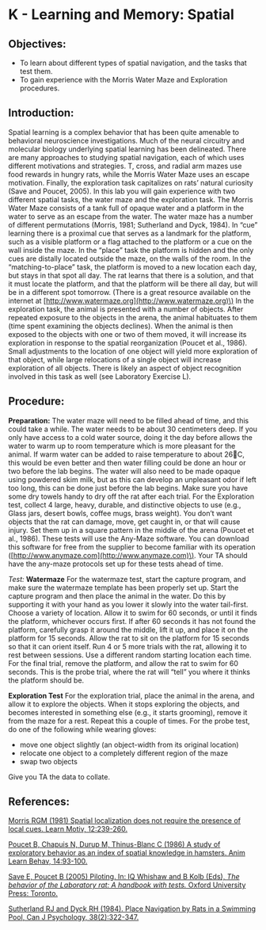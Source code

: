 # K - Learning and Memory: Spatial

## Objectives:

* To learn about different types of spatial navigation, and the tasks that test them.
* To gain experience with the Morris Water Maze and Exploration procedures.

## Introduction:

Spatial learning is a complex behavior that has been quite amenable to behavioral neuroscience investigations. Much of the neural circuitry and molecular biology underlying spatial learning has been delineated. There are many approaches to studying spatial navigation, each of which uses different motivations and strategies. T, cross, and radial arm mazes use food rewards in hungry rats, while the Morris Water Maze uses an escape motivation. Finally, the exploration task capitalizes on rats’ natural curiosity \(Save and Poucet, 2005\). In this lab you will gain experience with two different spatial tasks, the water maze and the exploration task. The Morris Water Maze consists of a tank full of opaque water and a platform in the water to serve as an escape from the water. The water maze has a number of different permutations \(Morris, 1981; Sutherland and Dyck, 1984\). In “cue” learning there is a proximal cue that serves as a landmark for the platform, such as a visible platform or a flag attached to the platform or a cue on the wall inside the maze. In the “place” task the platform is hidden and the only cues are distally located outside the maze, on the walls of the room. In the “matching-to-place” task, the platform is moved to a new location each day, but stays in that spot all day. The rat learns that there is a solution, and that it must locate the platform, and that the platform will be there all day, but will be in a different spot tomorrow. \(There is a great resource available on the internet at [http://www.watermaze.org](http://www.watermaze.org)\) In the exploration task, the animal is presented with a number of objects. After repeated exposure to the objects in the arena, the animal habituates to them \(time spent examining the objects declines\). When the animal is then exposed to the objects with one or two of them moved, it will increase its exploration in response to the spatial reorganization \(Poucet et al., 1986\). Small adjustments to the location of one object will yield more exploration of that object, while large relocations of a single object will increase exploration of all objects. There is likely an aspect of object recognition involved in this task as well \(see Laboratory Exercise L\).

## Procedure:

**Preparation:** The water maze will need to be filled ahead of time, and this could take a while. The water needs to be about 30 centimeters deep. If you only have access to a cold water source, doing it the day before allows the water to warm up to room temperature which is more pleasant for the animal. If warm water can be added to raise temperature to about 26C, this would be even better and then water filling could be done an hour or two before the lab begins. The water will also need to be made opaque using powdered skim milk, but as this can develop an unpleasant odor if left too long, this can be done just before the lab begins. Make sure you have some dry towels handy to dry off the rat after each trial. For the Exploration test, collect 4 large, heavy, durable, and distinctive objects to use \(e.g., Glass jars, desert bowls, coffee mugs, brass weight\). You don’t want objects that the rat can damage, move, get caught in, or that will cause injury. Set them up in a square pattern in the middle of the arena \(Poucet et al., 1986\). These tests will use the Any-Maze software. You can download this software for free from the supplier to become familiar with its operation \([http://www.anymaze.com](http://www.anymaze.com)\). Your TA should have the any-maze protocols set up for these tests ahead of time.

_Test:_ **Watermaze** For the watermaze test, start the capture program, and make sure the watermaze template has been properly set up. Start the capture program and then place the animal in the water. Do this by supporting it with your hand as you lower it slowly into the water tail-first. Choose a variety of location. Allow it to swim for 60 seconds, or until it finds the platform, whichever occurs first. If after 60 seconds it has not found the platform, carefully grasp it around the middle, lift it up, and place it on the platform for 15 seconds. Allow the rat to sit on the platform for 15 seconds so that it can orient itself. Run 4 or 5 more trials with the rat, allowing it to rest between sessions. Use a different random starting location each time. For the final trial, remove the platform, and allow the rat to swim for 60 seconds. This is the probe trial, where the rat will “tell” you where it thinks the platform should be.

**Exploration Test** For the exploration trial, place the animal in the arena, and allow it to explore the objects. When it stops exploring the objects, and becomes interested in something else \(e.g., it starts grooming\), remove it from the maze for a rest. Repeat this a couple of times. For the probe test, do one of the following while wearing gloves:

* move one object slightly \(an object-width from its original location\)
* relocate one object to a completely different region of the maze
* swap two objects

Give you TA the data to collate.


## References:

[Morris RGM \(1981\) Spatial localization does not require the presence of local cues. Learn Motiv, 12:239-260.](https://www.sciencedirect.com/science/article/pii/0023969081900205)

[Poucet B, Chapuis N, Durup M, Thinus-Blanc C \(1986\) A study of exploratory behavior as an index of spatial knowledge in hamsters. Anim Learn Behav, 14:93-100.](https://link.springer.com/article/10.3758/BF03200043)

[Save E, Poucet B \(2005\) Piloting. In: IQ Whishaw and B Kolb \(Eds\), _The behavior of the Laboratory rat: A handbook with tests._ Oxford University Press: Toronto.](http://www.sociallearning.info/storage/pdf/lab%20rat%20handbook%20-%20social%20learning.pdf)

[Sutherland RJ and Dyck RH \(1984\). Place Navigation by Rats in a Swimming Pool, Can J Psychology, 38\(2\):322-347.](https://github.com/jmonc/BNLM/tree/21be773d73e188106d44b0c46178bffad0854bf7/docs/psycnet.apa.org/record/1985-11428-001/README.md)
